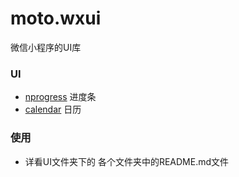 # moto.wxui
微信小程序的UI库


### UI

- [nprogress](./UI/nprogress) 进度条
- [calendar](./UI/calendar) 日历

### 使用
- 详看UI文件夹下的 各个文件夹中的README.md文件
